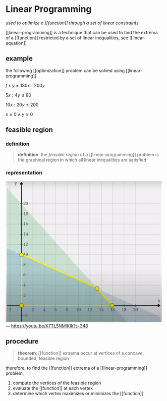 # Linear Programming

_used to optimize a [[function]] through a set of linear constraints_

[[linear-programming]] is a technique that can be used to find the extrema of a [[function]] restricted by a set of linear inequalities, see [[linear-equation]]

## example

the following [[optimization]] problem can be solved using [[linear-programming]]

$f\ x\ y = 180x : 200y$

$5x : 4y \le 80$

$10x : 20y \le 200$

$x \ge 0 \land y \ge 0$

## feasible region

### definition

> **definition**: the _feasible region_ of a [[linear-programming]] problem is the graphical region in which all linear inequalities are satisfied

### representation

![](20220718015229.png) &mdash; <https://youtu.be/K7TL5NMlKIk?t=348>

## procedure

> **theorem**: [[function]] extrema occur at vertices of a concave, bounded, feasible region

therefore, to find the [[function]] extrema of a [[linear-programming]] problem,

1. compute the vertices of the feasible region
2. evaluate the [[function]] at each vertex
3. determine which vertex maximizes or minimizes the [[function]]
